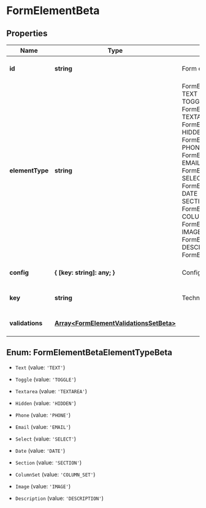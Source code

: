 # FormElementBeta

## Properties

Name | Type | Description | Notes
------------ | ------------- | ------------- | -------------
**id** | **string** | Form element identifier. | [optional] [default to undefined]
**elementType** | **string** | FormElementType value.  TEXT FormElementTypeText TOGGLE FormElementTypeToggle TEXTAREA FormElementTypeTextArea HIDDEN FormElementTypeHidden PHONE FormElementTypePhone EMAIL FormElementTypeEmail SELECT FormElementTypeSelect DATE FormElementTypeDate SECTION FormElementTypeSection COLUMN_SET FormElementTypeColumns IMAGE FormElementTypeImage DESCRIPTION FormElementTypeDescription | [optional] [default to undefined]
**config** | **{ [key: string]: any; }** | Config object. | [optional] [default to undefined]
**key** | **string** | Technical key. | [optional] [default to undefined]
**validations** | [**Array&lt;FormElementValidationsSetBeta&gt;**](FormElementValidationsSetBeta.md) |  | [optional] [default to undefined]



## Enum: FormElementBetaElementTypeBeta


* `Text` (value: `'TEXT'`)

* `Toggle` (value: `'TOGGLE'`)

* `Textarea` (value: `'TEXTAREA'`)

* `Hidden` (value: `'HIDDEN'`)

* `Phone` (value: `'PHONE'`)

* `Email` (value: `'EMAIL'`)

* `Select` (value: `'SELECT'`)

* `Date` (value: `'DATE'`)

* `Section` (value: `'SECTION'`)

* `ColumnSet` (value: `'COLUMN_SET'`)

* `Image` (value: `'IMAGE'`)

* `Description` (value: `'DESCRIPTION'`)



